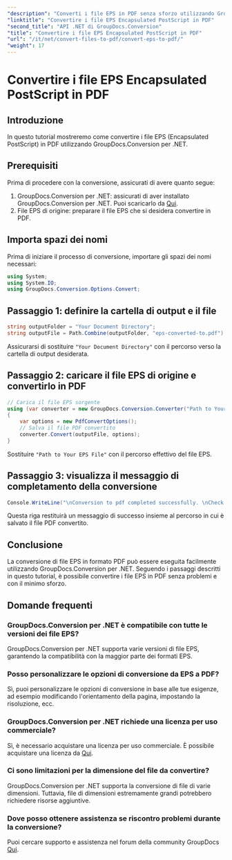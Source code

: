 ```yaml
---
"description": "Converti i file EPS in PDF senza sforzo utilizzando GroupDocs.Conversion per .NET. Questo tutorial fornisce una guida passo passo per una conversione impeccabile."
"linktitle": "Convertire i file EPS Encapsulated PostScript in PDF"
"second_title": "API .NET di GroupDocs.Conversion"
"title": "Convertire i file EPS Encapsulated PostScript in PDF"
"url": "/it/net/convert-files-to-pdf/convert-eps-to-pdf/"
"weight": 17
---
```


# Convertire i file EPS Encapsulated PostScript in PDF

## Introduzione
In questo tutorial mostreremo come convertire i file EPS (Encapsulated PostScript) in PDF utilizzando GroupDocs.Conversion per .NET.
## Prerequisiti
Prima di procedere con la conversione, assicurati di avere quanto segue:
1. GroupDocs.Conversion per .NET: assicurati di aver installato GroupDocs.Conversion per .NET. Puoi scaricarlo da [Qui](https://releases.groupdocs.com/conversion/net/).
2. File EPS di origine: preparare il file EPS che si desidera convertire in PDF.

## Importa spazi dei nomi
Prima di iniziare il processo di conversione, importare gli spazi dei nomi necessari:
```csharp
using System;
using System.IO;
using GroupDocs.Conversion.Options.Convert;
```
## Passaggio 1: definire la cartella di output e il file
```csharp
string outputFolder = "Your Document Directory";
string outputFile = Path.Combine(outputFolder, "eps-converted-to.pdf");
```
Assicurarsi di sostituire `"Your Document Directory"` con il percorso verso la cartella di output desiderata.
## Passaggio 2: caricare il file EPS di origine e convertirlo in PDF
```csharp
// Carica il file EPS sorgente
using (var converter = new GroupDocs.Conversion.Converter("Path to Your EPS File"))
{
    var options = new PdfConvertOptions();
    // Salva il file PDF convertito
    converter.Convert(outputFile, options);
}
```
Sostituire `"Path to Your EPS File"` con il percorso effettivo del file EPS.
## Passaggio 3: visualizza il messaggio di completamento della conversione
```csharp
Console.WriteLine("\nConversion to pdf completed successfully. \nCheck output in {0}", outputFolder);
```
Questa riga restituirà un messaggio di successo insieme al percorso in cui è salvato il file PDF convertito.

## Conclusione
La conversione di file EPS in formato PDF può essere eseguita facilmente utilizzando GroupDocs.Conversion per .NET. Seguendo i passaggi descritti in questo tutorial, è possibile convertire i file EPS in PDF senza problemi e con il minimo sforzo.
## Domande frequenti
### GroupDocs.Conversion per .NET è compatibile con tutte le versioni dei file EPS?
GroupDocs.Conversion per .NET supporta varie versioni di file EPS, garantendo la compatibilità con la maggior parte dei formati EPS.
### Posso personalizzare le opzioni di conversione da EPS a PDF?
Sì, puoi personalizzare le opzioni di conversione in base alle tue esigenze, ad esempio modificando l'orientamento della pagina, impostando la risoluzione, ecc.
### GroupDocs.Conversion per .NET richiede una licenza per uso commerciale?
Sì, è necessario acquistare una licenza per uso commerciale. È possibile acquistare una licenza da [Qui](https://purchase.groupdocs.com/buy).
### Ci sono limitazioni per la dimensione del file da convertire?
GroupDocs.Conversion per .NET supporta la conversione di file di varie dimensioni. Tuttavia, file di dimensioni estremamente grandi potrebbero richiedere risorse aggiuntive.
### Dove posso ottenere assistenza se riscontro problemi durante la conversione?
Puoi cercare supporto e assistenza nel forum della community GroupDocs [Qui](https://forum.groupdocs.com/c/conversion/11).